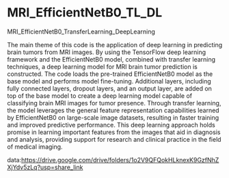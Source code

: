 # MRI_EfficientNetB0_TL_DL
MRI_EfficientNetB0_TransferLearning_DeepLearning


The main theme of this code is the application of deep learning in predicting brain tumors from MRI images. By using the TensorFlow deep learning framework and the EfficientNetB0 model, combined with transfer learning techniques, a deep learning model for MRI brain tumor prediction is constructed. The code loads the pre-trained EfficientNetB0 model as the base model and performs model fine-tuning. Additional layers, including fully connected layers, dropout layers, and an output layer, are added on top of the base model to create a deep learning model capable of classifying brain MRI images for tumor presence. Through transfer learning, the model leverages the general feature representation capabilities learned by EfficientNetB0 on large-scale image datasets, resulting in faster training and improved predictive performance. This deep learning approach holds promise in learning important features from the images that aid in diagnosis and analysis, providing support for research and clinical practice in the field of medical imaging.



data:https://drive.google.com/drive/folders/1o2V9QFQokHLknexK9GzfNhZXjYdv5zLq?usp=share_link
